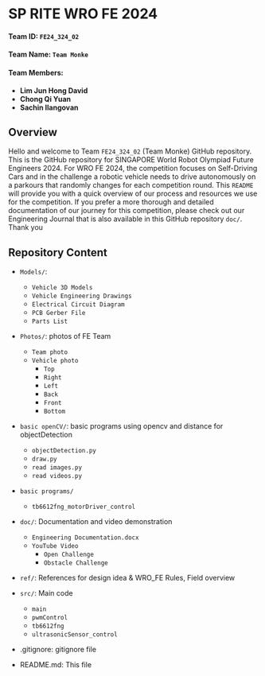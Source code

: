 # SP RITE WRO FE 2024

#### Team ID:			`FE24_324_02`


#### Team Name: 		`Team Monke` 


#### Team Members: 	
- **Lim Jun Hong David**
- **Chong Qi Yuan**
- **Sachin Ilangovan**

## Overview

Hello and welcome to Team `FE24_324_02` (Team Monke) GitHub repository. This is the GitHub repository for SINGAPORE World Robot Olympiad Future Engineers 2024. For WRO FE 2024, the competition focuses on Self-Driving Cars and in the challenge a robotic vehicle needs to drive autonomously on a parkours that randomly changes for each competition round. This `README` will provide you with a quick overview of our process and resources we use for the competition. If you prefer a more thorough and detailed documentation of our journey for this competition, please check out our Engineering Journal that is also available in this GitHub repository `doc/`. Thank you


## Repository Content
- `Models/`:
  - `Vehicle 3D Models`
  - `Vehicle Engineering Drawings`
  - `Electrical Circuit Diagram`
  - `PCB Gerber File`
  - `Parts List`

- `Photos/`: photos of FE Team
  - `Team photo`
  - `Vehicle photo`
    - `Top`
    - `Right`
    - `Left`
    - `Back`
    - `Front`
    - `Bottom`

- `basic openCV/`:  basic programs using opencv and distance for objectDetection
  - `objectDetection.py`
  - `draw.py`
  - `read images.py`
  - `read videos.py`
- `basic programs/`
  - `tb6612fng_motorDriver_control`
- `doc/`:  Documentation and video demonstration
  - `Engineering Documentation.docx`
  - `YouTube Video`
    - `Open Challenge`
    - `Obstacle Challenge`
- `ref/`: References for design idea & WRO_FE Rules, Field overview
- `src/`: Main code
  - `main`
  - `pwmControl`
  - `tb6612fng`
  - `ultrasonicSensor_control`

- .gitignore: gitignore file
- README.md: This file

